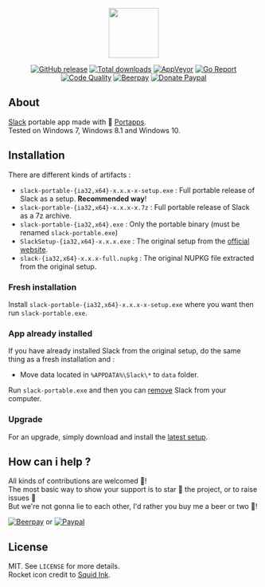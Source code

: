 <p align="center"><a href="https://github.com/portapps/slack-portable" target="_blank"><img width="100" src="https://github.com/portapps/slack-portable/blob/master/res/papp.png"></a></p>

<p align="center">
  <a href="https://github.com/portapps/slack-portable/releases/latest"><img src="https://img.shields.io/github/release/portapps/slack-portable.svg?style=flat-square" alt="GitHub release"></a>
  <a href="https://github.com/portapps/slack-portable/releases/latest"><img src="https://img.shields.io/github/downloads/portapps/slack-portable/total.svg?style=flat-square" alt="Total downloads"></a>
  <a href="https://ci.appveyor.com/project/crazy-max/slack-portable"><img src="https://img.shields.io/appveyor/ci/crazy-max/slack-portable.svg?style=flat-square" alt="AppVeyor"></a>
  <a href="https://goreportcard.com/report/github.com/portapps/slack-portable"><img src="https://goreportcard.com/badge/github.com/portapps/slack-portable?style=flat-square" alt="Go Report"></a>
  <a href="https://www.codacy.com/app/crazy-max/slack-portable"><img src="https://img.shields.io/codacy/grade/8beee2b3463842f6ad27da362666e75c.svg?style=flat-square" alt="Code Quality"></a>
  <a href="https://beerpay.io/portapps/portapps"><img src="https://img.shields.io/beerpay/portapps/portapps.svg?style=flat-square" alt="Beerpay"></a>
  <a href="https://www.paypal.com/cgi-bin/webscr?cmd=_s-xclick&hosted_button_id=WQD7AQGPDEPSG"><img src="https://img.shields.io/badge/donate-paypal-7057ff.svg?style=flat-square" alt="Donate Paypal"></a>
</p>

## About

[Slack](https://slack.com) portable app made with 🚀 [Portapps](https://github.com/portapps).<br />
Tested on Windows 7, Windows 8.1 and Windows 10.

## Installation

There are different kinds of artifacts :

* `slack-portable-{ia32,x64}-x.x.x-x-setup.exe` : Full portable release of Slack as a setup. **Recommended way**!
* `slack-portable-{ia32,x64}-x.x.x-x.7z` : Full portable release of Slack as a 7z archive.
* `slack-portable-{ia32,x64}.exe` : Only the portable binary (must be renamed `slack-portable.exe`)
* `SlackSetup-{ia32,x64}-x.x.x.exe` : The original setup from the [official website](https://slack.com/downloads/windows).
* `slack-{ia32,x64}-x.x.x-full.nupkg` : The original NUPKG file extracted from the original setup.

### Fresh installation

Install `slack-portable-{ia32,x64}-x.x.x-x-setup.exe` where you want then run `slack-portable.exe`.

### App already installed

If you have already installed Slack from the original setup, do the same thing as a fresh installation and :

* Move data located in `%APPDATA%\Slack\*` to `data` folder.

Run `slack-portable.exe` and then you can [remove](https://support.microsoft.com/en-us/instantanswers/ce7ba88b-4e95-4354-b807-35732db36c4d/repair-or-remove-programs) Slack from your computer.

### Upgrade

For an upgrade, simply download and install the [latest setup](https://github.com/portapps/slack-portable/releases/latest).

## How can i help ?

All kinds of contributions are welcomed :raised_hands:!<br />
The most basic way to show your support is to star :star2: the project, or to raise issues :speech_balloon:<br />
But we're not gonna lie to each other, I'd rather you buy me a beer or two :beers:!

[![Beerpay](https://beerpay.io/portapps/portapps/badge.svg?style=beer-square)](https://beerpay.io/portapps/portapps)
or [![Paypal](https://raw.githubusercontent.com/portapps/portapps/master/res/paypal.png)](https://www.paypal.com/cgi-bin/webscr?cmd=_s-xclick&hosted_button_id=WQD7AQGPDEPSG)

## License

MIT. See `LICENSE` for more details.<br />
Rocket icon credit to [Squid Ink](http://thesquid.ink).
